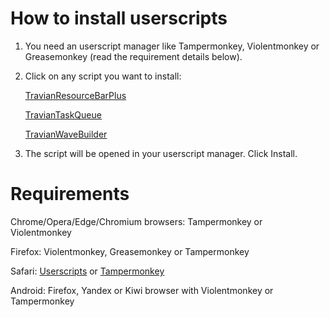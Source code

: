 # How to install userscripts

1. You need an userscript manager like Tampermonkey, Violentmonkey or Greasemonkey (read the requirement details below).

2. Click on any script you want to install:

   [TravianResourceBarPlus](https://github.com/adipiciu/Travian-scripts/raw/main/TravianResourceBarPlus/TravianResourceBarPlus.user.js)

   [TravianTaskQueue](https://github.com/adipiciu/Travian-scripts/raw/main/TravianTaskQueue/TravianTaskQueue.user.js)

   [TravianWaveBuilder](https://github.com/adipiciu/Travian-scripts/raw/main/TravianWaveBuilder/TravianWaveBuilder.user.js)

3. The script will be opened in your userscript manager. Click Install.

# Requirements

Chrome/Opera/Edge/Chromium browsers: Tampermonkey or Violentmonkey

Firefox: Violentmonkey, Greasemonkey or Tampermonkey

Safari: [Userscripts](https://apps.apple.com/app/userscripts/id1463298887) or [Tampermonkey](https://apps.apple.com/app/tampermonkey/id1482490089) 

Android: Firefox, Yandex or Kiwi browser with Violentmonkey or Tampermonkey

